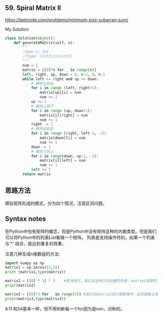 ## 59. Spiral Matrix II

https://leetcode.com/problems/minimum-size-subarray-sum/

My Solution

```python
class Solution(object):
    def generateMatrix(self, n):
        """
        :type n: int
        :rtype: List[List[int]]
        """
        num = 1
        matrix = [[0]*n for _ in range(n)]
        left, right, up, down = 0, n-1, 0, n-1
        while left <= right and up <= down:
            # 填充左到右
            for i in range (left, right+1):
                matrix[up][i] = num
                num += 1
            up += 1
            # 填充上到下
            for i in range (up, down+1):
                matrix[i][right] = num
                num += 1
            right -= 1
            # 填充右到左
            for i in range (right, left-1, -1):
                matrix[down][i] = num
                num += 1
            down -= 1
            # 填充下到上
            for i in range(down, up-1, -1):
                matrix[i][left] = num
                num += 1
            left += 1
        return matrix
```
## 思路方法

模拟矩阵形成的模式，分为四个情况，注意区间问题。

## Syntax notes

在Python中也有矩阵的概念，但是Python中没有矩阵这种的内置类型。但是我们可以将Python中的列表List看做一个矩阵。
列表是支持操作符的，如果一个列表与'*' 结合，能达到重复的效果。

注意几种生成n维数组的方法:
```python
import numpy as np
matrix1 = np.zeros((3,3))
print (matrix1,type(matrix))

matrix2 = [[0] * 3] * 3    #是浅拷贝，我们以这种方式创建的列表，matrix2里面的三个列表的内存是指向同一块，不管我们修改哪个列表，其他两个列表也会跟着改变。
print(matrix2)

matrix3 = [[0]*3 for _ in range(3)] #我们对matrix3进行更新操作，这次就能正常更新了。
print(matrix3,type(matrix3))
```
8.11 和54基本一样，但不用判断每一个for因为是nxn，对称的。
